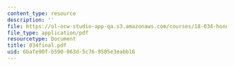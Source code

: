 ```yaml
---
content_type: resource
description: ''
file: https://ol-ocw-studio-app-qa.s3.amazonaws.com/courses/18-034-honors-differential-equations-spring-2004/6bafe90fb590063d5c769505e3eabb16_034final.pdf
file_type: application/pdf
resourcetype: Document
title: 034final.pdf
uid: 6bafe90f-b590-063d-5c76-9505e3eabb16
---
```

